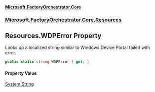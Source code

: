 #### [Microsoft.FactoryOrchestrator.Core](./Microsoft-FactoryOrchestrator-Core.md 'Microsoft.FactoryOrchestrator.Core')
### [Microsoft.FactoryOrchestrator.Core](./Microsoft-FactoryOrchestrator-Core.md 'Microsoft.FactoryOrchestrator.Core').[Resources](./Microsoft-FactoryOrchestrator-Core-Resources.md 'Microsoft.FactoryOrchestrator.Core.Resources')
## Resources.WDPError Property
Looks up a localized string similar to Windows Device Portal failed with error.  
```csharp
public static string WDPError { get; }
```
#### Property Value
[System.String](https://docs.microsoft.com/en-us/dotnet/api/System.String 'System.String')  
